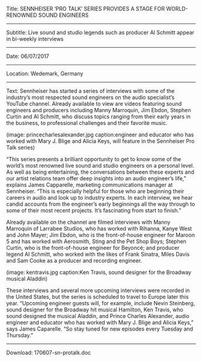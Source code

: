 ﻿Title: SENNHEISER ‘PRO TALK’ SERIES PROVIDES A STAGE FOR WORLD-RENOWNED SOUND ENGINEERS

----

Subtitle: Live sound and studio legends such as producer Al Schmitt appear in bi-weekly interviews

----

Date: 06/07/2017

----

Location: Wedemark, Germany

----

Text: Sennheiser has started a series of interviews with some of the industry’s most respected sound engineers on the audio specialist’s YouTube channel. Already available to view are videos featuring sound engineers and producers including Manny Marroquin, Jim Ebdon, Stephen Curtin and Al Schmitt, who discuss topics ranging from their early years in the business, to professional challenges and their favorite music.

(image: princecharlesalexander.jpg caption:engineer and educator who has worked with Mary J. Blige and Alicia Keys, will feature in the Sennheiser Pro Talk series)

“This series presents a brilliant opportunity to get to know some of the world’s most renowned live sound and studio engineers on a personal level. As well as being entertaining, the conversations between these experts and our artist relations team offer deep insights into an audio engineer’s life,” explains James Capparelle, marketing communications manager at Sennheiser. “This is especially helpful for those who are beginning their careers in audio and look up to industry experts. In each interview, we hear candid accounts from the engineer’s early beginnings all the way through to some of their most recent projects. It’s fascinating from start to finish.”

Already available on the channel are filmed interviews with Manny Marroquin of Larrabee Studios, who has worked with Rihanna, Kanye West and John Mayer; Jim Ebdon, who is the front-of-house engineer for Maroon 5 and has worked with Aerosmith, Sting and the Pet Shop Boys; Stephen Curtin, who is the front-of-house engineer for Beyoncé; and producer legend Al Schmitt, who worked with the likes of Frank Sinatra, Miles Davis and Sam Cooke as a producer and recording engineer.

(image: kentravis.jpg caption:Ken Travis, sound designer for the Broadway musical Aladdin)

These interviews and several more upcoming interviews were recorded in the United States, but the series is scheduled to travel to Europe later this year. “Upcoming engineer guests will, for example, include Nevin Steinberg, sound designer for the Broadway hit musical Hamilton, Ken Travis, who sound designed the musical Aladdin, and Prince Charles Alexander, audio engineer and educator who has worked with Mary J. Blige and Alicia Keys,” says James Caparelle. “So stay tuned for new episodes every Tuesday and Thursday.”

----

Download: 170607-sn-protalk.doc
